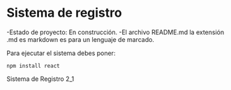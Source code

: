 <h1> Sistema de registro </h1>

-Estado de proyecto: En construcción.
-El archivo README.md la extensión .md es markdown es para un lenguaje de marcado.

Para ejecutar el sistema debes poner:

```npm install react``` 

Sistema de Registro 2_1
